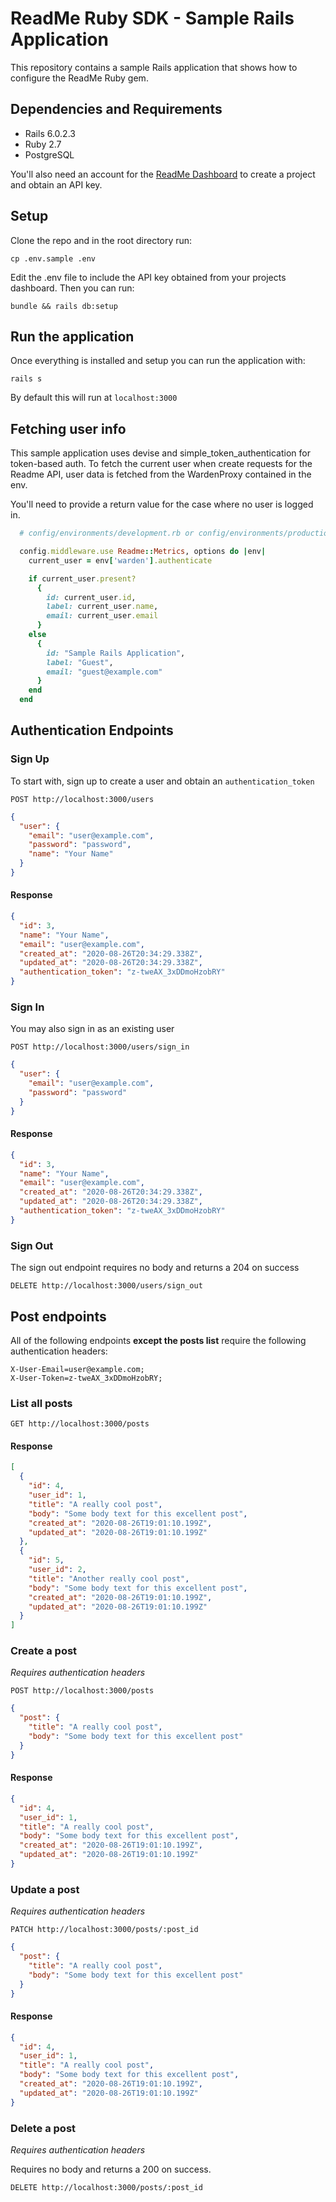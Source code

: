 # ReadMe Ruby SDK - Sample Rails Application

This repository contains a sample Rails application that shows how to configure
the ReadMe Ruby gem.

## Dependencies and Requirements

* Rails 6.0.2.3
* Ruby 2.7
* PostgreSQL

You'll also need an account for the [ReadMe Dashboard](dash.readme.com) to create a project and obtain an
API key.

## Setup

Clone the repo and in the root directory run:

```
cp .env.sample .env
```

Edit the .env file to include the API key obtained from your projects
dashboard. Then you can run:

```
bundle && rails db:setup
```

## Run the application

Once everything is installed and setup you can run the application with:

```
rails s
```

By default this will run at `localhost:3000`

## Fetching user info

This sample application uses devise and simple_token_authentication for
token-based auth. To fetch the current user when create requests for the Readme
API, user data is fetched from the WardenProxy contained in the env.

You'll need to provide a return value for the case where no user is logged in.

```ruby
  # config/environments/development.rb or config/environments/production.rb

  config.middleware.use Readme::Metrics, options do |env|
    current_user = env['warden'].authenticate

    if current_user.present?
      {
        id: current_user.id,
        label: current_user.name,
        email: current_user.email
      }
    else
      {
        id: "Sample Rails Application",
        label: "Guest",
        email: "guest@example.com"
      }
    end
  end
```

## Authentication Endpoints

### Sign Up

To start with, sign up to create a user and obtain an `authentication_token`

`POST http://localhost:3000/users`

```JSON
{
  "user": {
    "email": "user@example.com",
    "password": "password",
    "name": "Your Name"
  }
}
```

#### Response

```JSON
{
  "id": 3,
  "name": "Your Name",
  "email": "user@example.com",
  "created_at": "2020-08-26T20:34:29.338Z",
  "updated_at": "2020-08-26T20:34:29.338Z",
  "authentication_token": "z-tweAX_3xDDmoHzobRY"
}
```

### Sign In

You may also sign in as an existing user

`POST http://localhost:3000/users/sign_in`

```JSON
{
  "user": {
    "email": "user@example.com",
    "password": "password"
  }
}
```

#### Response

```JSON
{
  "id": 3,
  "name": "Your Name",
  "email": "user@example.com",
  "created_at": "2020-08-26T20:34:29.338Z",
  "updated_at": "2020-08-26T20:34:29.338Z",
  "authentication_token": "z-tweAX_3xDDmoHzobRY"
}
```

### Sign Out

The sign out endpoint requires no body and returns a 204 on success

`DELETE http://localhost:3000/users/sign_out`

## Post endpoints

All of the following endpoints **except the posts list** require the following
authentication headers:

```
X-User-Email=user@example.com;
X-User-Token=z-tweAX_3xDDmoHzobRY;
```

### List all posts

`GET http://localhost:3000/posts`

#### Response

```JSON
[
  {
    "id": 4,
    "user_id": 1,
    "title": "A really cool post",
    "body": "Some body text for this excellent post",
    "created_at": "2020-08-26T19:01:10.199Z",
    "updated_at": "2020-08-26T19:01:10.199Z"
  },
  {
    "id": 5,
    "user_id": 2,
    "title": "Another really cool post",
    "body": "Some body text for this excellent post",
    "created_at": "2020-08-26T19:01:10.199Z",
    "updated_at": "2020-08-26T19:01:10.199Z"
  }
]
```

### Create a post

*Requires authentication headers*

`POST http://localhost:3000/posts`

```JSON
{
  "post": {
    "title": "A really cool post",
    "body": "Some body text for this excellent post"
  }
}
```

#### Response

```JSON
{
  "id": 4,
  "user_id": 1,
  "title": "A really cool post",
  "body": "Some body text for this excellent post",
  "created_at": "2020-08-26T19:01:10.199Z",
  "updated_at": "2020-08-26T19:01:10.199Z"
}
```

### Update a post

*Requires authentication headers*

`PATCH http://localhost:3000/posts/:post_id`

```JSON
{
  "post": {
    "title": "A really cool post",
    "body": "Some body text for this excellent post"
  }
}
```

#### Response

```JSON
{
  "id": 4,
  "user_id": 1,
  "title": "A really cool post",
  "body": "Some body text for this excellent post",
  "created_at": "2020-08-26T19:01:10.199Z",
  "updated_at": "2020-08-26T19:01:10.199Z"
}
```

### Delete a post

*Requires authentication headers*

Requires no body and returns a 200 on success.

`DELETE http://localhost:3000/posts/:post_id`
